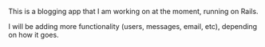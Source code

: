 This is a blogging app that I am working on at the moment, running on Rails.

I will be adding more functionality (users, messages, email, etc), depending on how it goes.
